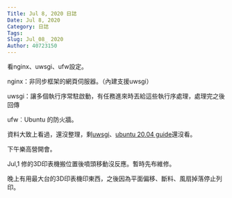 ```yaml
---
Title: Jul 8, 2020 日誌
Date: Jul 8, 2020
Category: 日誌
Tags: 
Slug: Jul_08_ 2020
Author: 40723150
---
```

看nginx、uwsgi、ufw設定。
<!-- PELICAN_END_SUMMARY -->

nginx：非同步框架的網頁伺服器。（內建支援uwsgi）

uwsgi：讓多個執行序常駐啟動，有任務進來時丟給這些執行序處理，處理完之後回傳

ufw︰Ubuntu 的防火牆。

資料大致上看過，還沒整理，剩[uwsgi]、[ubuntu 20.04 guide]還沒看。

下午樂高營開會。

Jul,1 修的3D印表機搬位置後噴頭移動沒反應。暫時先布維修。

晚上有用最大台的3D印表機印東西，之後因為平面偏移、斷料、風扇掉落停止列印。


[uwsgi]: https://uwsgi-docs.readthedocs.io/en/latest/

[ubuntu 20.04 guide]: https://linuxconfig.org/ubuntu-20-04-guide

